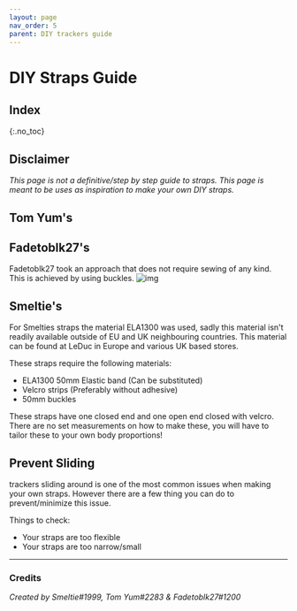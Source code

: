 ```yaml
---
layout: page
nav_order: 5
parent: DIY trackers guide
---
```

# DIY Straps Guide

## Index
{:.no_toc}

## Disclaimer
*This page is not a definitive/step by step guide to straps.*
*This page is meant to be uses as inspiration to make your own DIY straps.*

## Tom Yum's

## Fadetoblk27's

Fadetoblk27 took an approach that does not require sewing of any kind.
This is achieved by using buckles.
![img](https://media.discordapp.net/attachments/931410740320026654/966128713685159967/IMG_0095.jpg?width=774&height=581)

## Smeltie's
For Smelties straps the material ELA1300 was used, sadly this material isn't readily available outside of EU and UK neighbouring countries.
This material can be found at LeDuc in Europe and various UK based stores.

These straps require the following materials:
- ELA1300 50mm Elastic band (Can be substituted)
- Velcro strips (Preferably without adhesive)
- 50mm buckles

These straps have one closed end and one open end closed with velcro.
There are no set measurements on how to make these, you will have to tailor these to your own body proportions!

## Prevent Sliding
trackers sliding around is one of the most common issues when making your own straps.
However there are a few thing you can do to prevent/minimize this issue.

Things to check:
- Your straps are too flexible
- Your straps are too narrow/small

---
### Credits
*Created by Smeltie#1999, Tom Yum#2283 & Fadetoblk27#1200*
